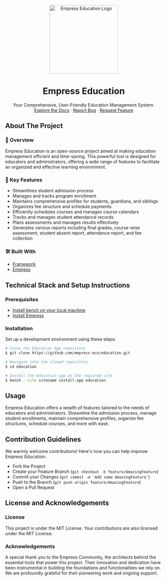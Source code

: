 <div align="center">
<img src="https://grow.empress.eco/uploads/default/original/2X/1/1f1e1044d3864269d2a613577edb9763890422ab.png" alt="Empress Education Logo" width="220px">
<h1 align="center">Empress Education</h1>
<p align="center">
Your Comprehensive, User-Friendly Education Management System.
<br />
<a href="https://grow.empress.eco/">Explore the Docs</a>
·
<a href="https://github.com/empress-eco/education/issues">Report Bug</a>
·
<a href="https://github.com/empress-eco/education/issues/new">Request Feature</a>
</p>
</div>

## About The Project

### 📖 Overview
Empress Education is an open-source project aimed at making education management efficient and time-saving. This powerful tool is designed for educators and administrators, offering a wide range of features to facilitate an organized and effective learning environment.

### 🌟 Key Features
- Streamlines student admission process
- Manages and tracks program enrollment
- Maintains comprehensive profiles for students, guardians, and siblings
- Organizes fee structure and schedule payments
- Efficiently schedules courses and manages course calendars
- Tracks and manages student attendance records
- Plans assessments and manages results effectively
- Generates various reports including final grades, course-wise assessment, student absent report, attendance report, and fee collection

### 🛠 Built With
- [Framework](https://Empress.io/)
- [Empress](https://Empress.com/)

## Technical Stack and Setup Instructions

### Prerequisites
- [Install bench on your local machine](https://github.com/Empress/bench#installation)
- [Install Empress](https://github.com/Empress/Empress#installation)

### Installation
Set up a development environment using these steps:

```sh
# Clone the Education App repository
$ git clone https://github.com/empress-eco/education.git

# Navigate into the cloned repository
$ cd education

# Install the Education app on the required site
$ bench --site sitename install-app education
```

## Usage
Empress Education offers a wealth of features tailored to the needs of educators and administrators. Streamline the admission process, manage student enrollments, maintain comprehensive profiles, organize fee structures, schedule courses, and more with ease.

## Contribution Guidelines
We warmly welcome contributions! Here's how you can help improve Empress Education:

- Fork the Project
- Create your Feature Branch (`git checkout -b feature/AmazingFeature`)
- Commit your Changes (`git commit -m 'Add some AmazingFeature'`)
- Push to the Branch (`git push origin feature/AmazingFeature`)
- Open a Pull Request

## License and Acknowledgements

### License
This project is under the MIT License. Your contributions are also licensed under the MIT License.

### Acknowledgements
A special thank you to the Empress Community, the architects behind the essential tools that power this project. Their innovation and dedication have been instrumental in building the foundations and functionalities we rely on. We are profoundly grateful for their pioneering work and ongoing support.

<!-- MARKDOWN LINKS & IMAGES -->
[Project Logo]: https://grow.empress.eco/uploads/default/original/2X/1/1f1e1044d3864269d2a613577edb9763890422ab.png
[Installation]: https://github.com/empress-eco/education#installation
[Usage]: https://github.com/empress-eco/education#usage
[Contributing]: https://github.com/empress-eco/education#contributing
[Acknowledgments]: https://github.com/empress-eco/education#acknowledgments
[License]: https://github.com/empress-eco/agriculture/blob/develop/license.txt
